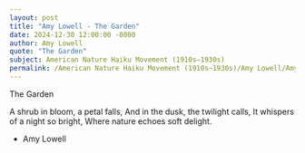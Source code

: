 ```yaml
---
layout: post
title: "Amy Lowell - The Garden"
date: 2024-12-30 12:00:00 -0000
author: Amy Lowell
quote: "The Garden"
subject: American Nature Haiku Movement (1910s–1930s)
permalink: /American Nature Haiku Movement (1910s–1930s)/Amy Lowell/Amy Lowell - The Garden
---
```


The Garden

A shrub in bloom, a petal falls,
And in the dusk, the twilight calls,
It whispers of a night so bright,
Where nature echoes soft delight.


- Amy Lowell

